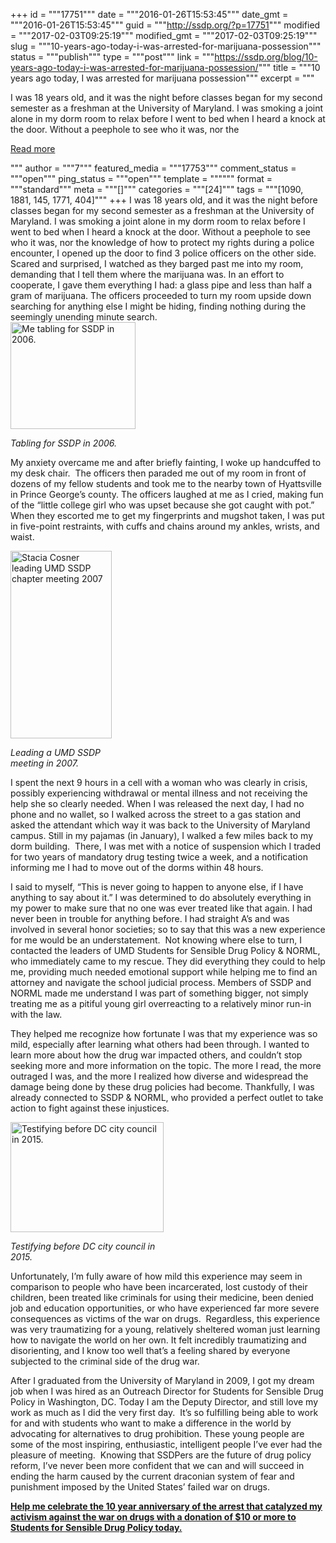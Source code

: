 +++
id = """17751"""
date = """2016-01-26T15:53:45"""
date_gmt = """2016-01-26T15:53:45"""
guid = """http://ssdp.org/?p=17751"""
modified = """2017-02-03T09:25:19"""
modified_gmt = """2017-02-03T09:25:19"""
slug = """10-years-ago-today-i-was-arrested-for-marijuana-possession"""
status = """publish"""
type = """post"""
link = """https://ssdp.org/blog/10-years-ago-today-i-was-arrested-for-marijuana-possession/"""
title = """10 years ago today, I was arrested for marijuana possession"""
excerpt = """<p>I was 18 years old, and it was the night before classes began for my second semester as a freshman at the University of Maryland. I was smoking a joint alone in my dorm room to relax before I went to bed when I heard a knock at the door. Without a peephole to see who it was, nor the</p>
<div class="h10"></div>
<p><a class="more-link2 flat" href="https://ssdp.org/blog/10-years-ago-today-i-was-arrested-for-marijuana-possession/">Read more</a></p>
"""
author = """7"""
featured_media = """17753"""
comment_status = """open"""
ping_status = """open"""
template = """"""
format = """standard"""
meta = """[]"""
categories = """[24]"""
tags = """[1090, 1881, 145, 1771, 404]"""
+++
I was 18 years old, and it was the night before classes began for my second semester as a freshman at the University of Maryland. I was smoking a joint alone in my dorm room to relax before I went to bed when I heard a knock at the door. Without a peephole to see who it was, nor the knowledge of how to protect my rights during a police encounter, I opened up the door to find 3 police officers on the other side. Scared and surprised, I watched as they barged past me into my room, demanding that I tell them where the marijuana was. In an effort to cooperate, I gave them everything I had: a glass pipe and less than half a gram of marijuana. The officers proceeded to turn my room upside down searching for anything else I might be hiding, finding nothing during the seemingly unending minute search.

<div id="attachment_17753" style="width: 210px" class="wp-caption alignleft"><img class=" wp-image-17753" src="http://ssdp.org/assets/stacia-2006-300x300.jpg" alt="Me tabling for SSDP in 2006." width="200" height="171" /><p class="wp-caption-text"><em>Tabling for SSDP in 2006.</em></p></div>

My anxiety overcame me and after briefly fainting, I woke up handcuffed to my desk chair.  The officers then paraded me out of my room in front of dozens of my fellow students and took me to the nearby town of Hyattsville in Prince George’s county. The officers laughed at me as I cried, making fun of the “little college girl who was upset because she got caught with pot.” When they escorted me to get my fingerprints and mugshot taken, I was put in five-point restraints, with cuffs and chains around my ankles, wrists, and waist.

<div id="attachment_9980" style="width: 172px" class="wp-caption alignright"><img class="wp-image-9980 size-medium" src="http://ssdp.org/assets/stacia-umd-ssdp-07-3-e1453823273763-162x300.jpg" alt="Stacia Cosner leading UMD SSDP chapter meeting 2007" width="162" height="300" /><p class="wp-caption-text"><em>Leading a UMD SSDP meeting in 2007.</em></p></div>

I spent the next 9 hours in a cell with a woman who was clearly in crisis, possibly experiencing withdrawal or mental illness and not receiving the help she so clearly needed. When I was released the next day, I had no phone and no wallet, so I walked across the street to a gas station and asked the attendant which way it was back to the University of Maryland campus. Still in my pajamas (in January), I walked a few miles back to my dorm building.  There, I was met with a notice of suspension which I traded for two years of mandatory drug testing twice a week, and a notification informing me I had to move out of the dorms within 48 hours.

I said to myself, “This is never going to happen to anyone else, if I have anything to say about it.” I was determined to do absolutely everything in my power to make sure that no one was ever treated like that again. I had never been in trouble for anything before. I had straight A’s and was involved in several honor societies; so to say that this was a new experience for me would be an understatement.  Not knowing where else to turn, I contacted the leaders of UMD Students for Sensible Drug Policy &amp; NORML, who immediately came to my rescue. They did everything they could to help me, providing much needed emotional support while helping me to find an attorney and navigate the school judicial process. Members of SSDP and NORML made me understand I was part of something bigger, not simply treating me as a pitiful young girl overreacting to a relatively minor run-in with the law.

They helped me recognize how fortunate I was that my experience was so mild, especially after learning what others had been through. I wanted to learn more about how the drug war impacted others, and couldn’t stop seeking more and more information on the topic. The more I read, the more outraged I was, and the more I realized how diverse and widespread the damage being done by these drug policies had become. Thankfully, I was already connected to SSDP &amp; NORML, who provided a perfect outlet to take action to fight against these injustices.

<div id="attachment_17755" style="width: 255px" class="wp-caption alignleft"><img class=" wp-image-17755" src="http://ssdp.org/assets/stacia-testifying-2015-300x226.jpg" alt="Testifying before DC city council in 2015." width="245" height="176" /><p class="wp-caption-text"><em>Testifying before DC city council in 2015.</em></p></div>

Unfortunately, I’m fully aware of how mild this experience may seem in comparison to people who have been incarcerated, lost custody of their children, been treated like criminals for using their medicine, been denied job and education opportunities, or who have experienced far more severe consequences as victims of the war on drugs.  Regardless, this experience was very traumatizing for a young, relatively sheltered woman just learning how to navigate the world on her own. It felt incredibly traumatizing and disorienting, and I know too well that&#8217;s a feeling shared by everyone subjected to the criminal side of the drug war.

After I graduated from the University of Maryland in 2009, I got my dream job when I was hired as an Outreach Director for Students for Sensible Drug Policy in Washington, DC. Today I am the Deputy Director, and still love my work as much as I did the very first day.  It’s so fulfilling being able to work for and with students who want to make a difference in the world by advocating for alternatives to drug prohibition. These young people are some of the most inspiring, enthusiastic, intelligent people I’ve ever had the pleasure of meeting.  Knowing that SSDPers are the future of drug policy reform, I’ve never been more confident that we can and will succeed in ending the harm caused by the current draconian system of fear and punishment imposed by the United States’ failed war on drugs.

<strong><a href="https://ssdp.nationbuilder.com/donate">Help me celebrate the 10 year anniversary of the arrest that catalyzed my activism against the war on drugs with a donation of $10 or more to Students for Sensible Drug Policy today.</a></strong>

